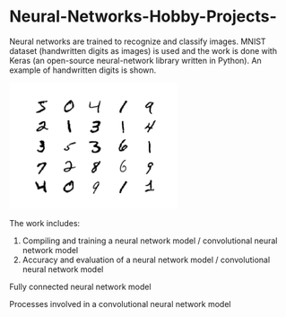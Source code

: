 # Neural-Networks-Hobby-Projects-

Neural networks are trained to recognize and classify images. MNIST dataset (handwritten digits as images) is used and the work is done with Keras (an open-source neural-network library written in Python). An example of handwritten digits is shown.

<img src="https://github.com/Pravin93-Murugesan/Neural-Networks-Hobby-Projects-/blob/master/MNIST.png" width="300">

The work includes:
  1. Compiling and training a neural network model / convolutional neural network model
  2. Accuracy and evaluation of a neural network model / convolutional neural network model
  
  Fully connected neural network model
  
  
  Processes involved in a convolutional neural network model
  
